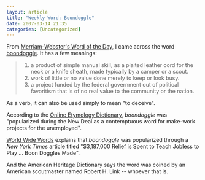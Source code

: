 ```yaml
---
layout: article
title: "Weekly Word: Boondoggle"
date: 2007-03-14 21:35
categories: [Uncategorized]
---
```

From <a href="http://www.merriam-webster.com/cgi-bin/mwwodarch.pl?Mar.12.2007">Merriam-Webster's Word of the Day</a>, I came across the word <a href="http://dictionary.reference.com/browse/boondoggle">boondoggle</a>. It has a few meanings:

<blockquote>
<ol>
	<li>a product of simple manual skill, as a plaited leather cord for the neck or a knife sheath, made typically by a camper or a scout.</li>
	<li>work of little or no value done merely to keep or look busy.</li>
	<li>a project funded by the federal government out of political favoritism that is of no real value to the community or the nation.</li>
</ol>
</blockquote>

As a verb, it can also be used simply to mean "to deceive".

According to the <a href="http://www.etymonline.com/index.php?search=boondoggle&searchmode=none">Online Etymology Dictionary</a>, <em>boondoggle</em> was "popularized during the New Deal as a contemptuous word for make-work projects for the unemployed".

<a href="http://www.worldwidewords.org/weirdwords/ww-boo1.htm" title="World Wide Words - Boondoggle">World Wide Words</a> explains that <em>boondoggle</em> was popularized through a <em>New York Times</em> article titled "$3,187,000 Relief is Spent to Teach Jobless to Play ... Boon Doggles Made".

And the American Heritage Dictionary says the word was coined by an American scoutmaster named Robert H. Link -- whoever that is.
